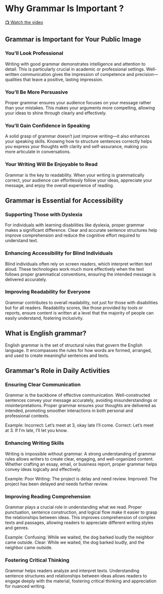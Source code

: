 # Why Grammar Is Important ? 
[📺 Watch the video](https://youtu.be/2UI_APEyuLI)

## Grammar is Important for Your Public Image

### You’ll Look Professional
Writing with good grammar demonstrates intelligence and attention to detail. This is particularly crucial in academic or professional settings. Well-written communication gives the impression of competence and precision—qualities that leave a positive, lasting impression.

### You’ll Be More Persuasive
Proper grammar ensures your audience focuses on your message rather than your mistakes. This makes your arguments more compelling, allowing your ideas to shine through clearly and effectively.

### You’ll Gain Confidence in Speaking
A solid grasp of grammar doesn’t just improve writing—it also enhances your speaking skills. Knowing how to structure sentences correctly helps you express your thoughts with clarity and self-assurance, making you more articulate in conversations.

### Your Writing Will Be Enjoyable to Read
Grammar is the key to readability. When your writing is grammatically correct, your audience can effortlessly follow your ideas, appreciate your message, and enjoy the overall experience of reading.

## Grammar is Essential for Accessibility

### Supporting Those with Dyslexia
For individuals with learning disabilities like dyslexia, proper grammar makes a significant difference. Clear and accurate sentence structures help improve comprehension and reduce the cognitive effort required to understand text.

### Enhancing Accessibility for Blind Individuals
Blind individuals often rely on screen readers, which interpret written text aloud. These technologies work much more effectively when the text follows proper grammatical conventions, ensuring the intended message is delivered accurately.

### Improving Readability for Everyone
Grammar contributes to overall readability, not just for those with disabilities but for all readers. Readability scores, like those provided by tools or reports, ensure content is written at a level that the majority of people can easily understand, fostering inclusivity.
## What is English grammar?
English grammar is the set of structural rules that govern the English language. It encompasses the rules for how words are formed, arranged, and used to create meaningful sentences and texts.

## Grammar’s Role in Daily Activities

### Ensuring Clear Communication
Grammar is the backbone of effective communication. Well-constructed sentences convey your message accurately, avoiding misunderstandings or misinterpretations. Proper grammar ensures your thoughts are delivered as intended, promoting smoother interactions in both personal and professional contexts.

Example:
Incorrect: Let’s meet at 3, okay late I’ll come.
Correct: Let’s meet at 3. If I’m late, I’ll let you know.

### Enhancing Writing Skills
Writing is impossible without grammar. A strong understanding of grammar rules allows writers to create clear, engaging, and well-organized content. Whether crafting an essay, email, or business report, proper grammar helps convey ideas logically and effectively.

Example:
Poor Writing: The project is delay and need review.
Improved: The project has been delayed and needs further review.

### Improving Reading Comprehension
Grammar plays a crucial role in understanding what we read. Proper punctuation, sentence construction, and logical flow make it easier to grasp the relationships between ideas. This improves comprehension of complex texts and passages, allowing readers to appreciate different writing styles and genres.

Example:
Confusing: While we waited, the dog barked loudly the neighbor came outside.
Clear: While we waited, the dog barked loudly, and the neighbor came outside.

### Fostering Critical Thinking
Grammar helps readers analyze and interpret texts. Understanding sentence structures and relationships between ideas allows readers to engage deeply with the material, fostering critical thinking and appreciation for nuanced writing.
